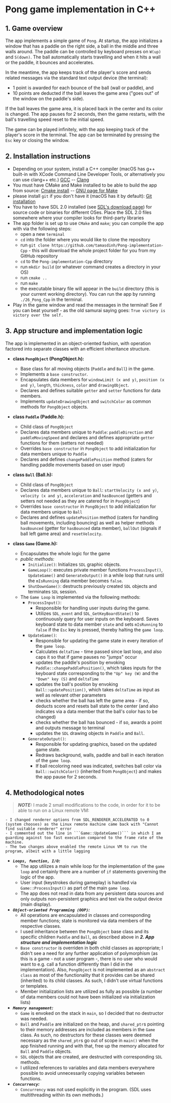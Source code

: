 <h1>Pong game implementation in C++</h1>

<h2>1. Game overview</h2>

The app implements a simple game of ```Pong```. At startup, the app initializes
a window that has a paddle on the right side, a ball in the middle and three walls
around.  The paddle can be controlled by keyboard presses on ```W(up)```
and ```S(down)```. The ball automatically starts travelling and when it hits a wall
or the paddle, it bounces and accelerates.

In the meantime, the app keeps track of the player's score and sends related messages
via the standard text output device (the terminal):
- 1 point is awarded for
each bounce of the ball (wall or paddle), and
- 10 points are deducted if the ball leaves the game area ("goes out" of the window on the paddle's side).

If the ball leaves the game area, it is placed back in the center and its
color is changed. The app pauses for 2 seconds, then the game restarts,
with the ball's travelling speed reset to the initial speed.

The game can be played infinitely, with the app keeping track of the player's score in the terminal.
The app can be terminated by pressing the ```Esc``` key or closing the window.

<h2>2. Installation instructions</h2>

- Depending on your system, install a C++ compiler (macOS has g++ built-in with XCode Command Line Developer Tools, or alternatively you can use clang++ etc.) [GCC](https://gcc.gnu.org) -- [Clang](https://clang.llvm.org/get_started.html)
- You must have CMake and Make installed to be able to build the app from source: [Cmake install](https://cmake.org/install/) -- [GNU page for Make](https://www.gnu.org/software/make/)
- please install ```git``` if you don't have it (macOS has it by default): [Git installation](https://git-scm.com/book/en/v2/Getting-Started-Installing-Git)
- You have to have SDL 2.0 installed (see [SDL's download page](https://libsdl.org/download-2.0.php)) for source code or binaries for  different OSes. Place the SDL 2.0 files somewhere where your compiler looks for third-party libraries
- The app folder is set up to use ```CMake``` and ```make```; you can compile the app with via the following steps:
    - open a new ```terminal```
    - ```cd``` into the folder where you would like to clone the repository
    - run ```git clone https://github.com/tamasdinh/Pong-implementation-Cpp``` - this will download the whole project folder for you from my GitHub repository
    - ```cd``` to the ```Pong-implementation-Cpp``` directory
    - run ```mkdir build``` (or whatever command creates a directory in your OS)
    - run ```cmake ..```
    - run ```make```
    - the executable binary file will appear in the ```build``` directory (this is your current working directory). You can run the app by running ```./26_Pong_Cpp``` in the terminal.
- Play in the game window and read the messages in the terminal! See if you can beat yourself - as the old samurai saying goes: ```True victory is victory over the self.```

<h2>3. App structure and implementation logic</h2>
The app is implemented in an object-oriented fashion, with operation
factored into separate classes with an efficient inheritance structure.

- __class ```PongObject``` (PongObject.h):__
    - Base class for all moving objects (```Paddle``` and ```Ball```) in the game.
    - Implements a ```base constructor```.
    - Encapsulates data members for ```windowLimit (x and y)```, ```position (x and y)```, ```length```, ```thickness```, ```color``` and ```drawingObject```.
    - Declares and defines suitable ```getter``` and ```setter``` functions for data members.
    - Implements ```updateDrawingObject``` and ```switchColor``` as common methods for ```PongObject``` objects.

- __class ```Paddle``` (Paddle.h):__
    - Child class of ```PongObject```
    - Declares data members unique to ```Paddle```: ```paddleDirection``` and ```paddleMovingSpeed``` and declares and defines appropriate ```getter``` functions for them (setters not needed)
    - Overrides ```base constructor``` in ```PongObject``` to add initialization for data members unique to ```Paddle```
    - Declares and defines ```changePaddlePosition``` method (caters for handling paddle movements based on user input)

- __class ```Ball``` (Ball.h):__
    - Child class of ```PongObject```
    - Declares data members unique to ```Ball```: ```startVelocity (x and y)```, ```velocity (x and y)```, ```acceleration``` and ```hasBounced``` (getters and setters not needed as they are catered for in ```PongObject```)
    - Overrides ```base constructor``` in ```PongObject``` to add initialization for data members unique to ```Ball```
    - Declares and defines ```updatePosition``` method (caters for handling ball movements, including bouncing) as well as helper methods ```hasBounced``` (getter for ```hasBounced``` data member), ```ballOut``` (signals if ball left game area) and ```resetVelocity```.

- __class ```Game``` (Game.h):__
    - Encapsulates the whole logic for the game
    - _public methods:_
        - ```Initialize()```: Initializes ```SDL``` graphic objects.
        - ```GameLoop()```: executes private member functions ```ProcessInput()```, ```UpdateGame()``` and ```GenerateOutput()``` in a while loop that runs until the ```mIsRunning``` data member becomes ```false```.
        - ```ShutDownGame()```: destructs previously created ```SDL``` objects and terminates ```SDL``` session.
    - The ```Game Loop``` is implemented via the following methods:
        - ```ProcessInput()```:
            - Responsible for handling user inputs during the game.
            - Utilizes ```SDL_event``` and ```SDL_GetKeyBoardState()``` to continuously query for user inputs on the keyboard. Saves keyboard state to data member ```state``` and sets ```mIsRunning``` to ```false``` if the ```Esc``` key is pressed, thereby halting the ```game loop```.
        - ```UpdateGame()```:
            - Responsible for updating the game state in every iteration of the ```game loop```.
            - Calculates ```deltaTime``` - time passed since last loop, and also caps it so that if game pauses no "jumps" occur
            - updates the paddle's position by envoking ```Paddle::changePaddlePosition()```, which takes inputs for the keyboard state corresponding to the ```"Up" key (W)``` and the ```"Down" key (S)``` and ```deltaTime```
            - updates the ball's position by envoking ```Ball::updatePosition()```, which takes ```deltaTime``` as input as well as relevant other parameters
            - checks whether the ball has left the game area - if so, deducts score and resets ball state to the center (and also indicates via a data member that the ball's color has to be changed)
            - checks whether the ball has bounced - if so, awards a point and outputs message to terminal
            - updates the ```SDL``` drawing objects in ```Paddle``` and ```Ball```.
        - ```GenerateOutput()```:
            - Responsible for updating graphics, based on the updated game state.
            - Redraws background, walls, paddle and ball in each iteration of the ```game loop```.
            - If ball recoloring need was indicated, switches ball color via ```Ball::switchColor()``` (inherited from ```PongObject```) and makes the app pause for 2 seconds.

<h2>4. Methodological notes</h2>

>___NOTE:___ I made 2 small modifications to the code, in order for it to be able to run on a Linux remote VM:
    
    - I changed renderer options from SDL_RENDERER_ACCELERATED to 0 (system chooses) as the Linux remote machine came back with "Cannot find suitable renderer" error
    - I commented out the line in ```Game::UpdateGame()``` in which I am guarding against too fast execution compared to the frame rate of the machine.
    - The two changes above enabled the remote Linux VM to run the program, albeit with a little lagging

- ___```Loops, function, I/O```:___
    - The app utilizes a main while loop for the implementation of the ```game loop``` and certainly there are a number of ```if``` statements governing the logic of the app.
    - User input (keystrokes during gameplay) is handled via ```Game::ProcessInput()``` as part of the main ```game loop```.
    - The app does not read in data from any persistent data sources and only outputs non-persistent graphics and text via the output device (main display).
- ___```Object-oriented Programming (OOP)```:___
    - All operations are encapsulated in classes and corresponding member functions; state is monitored via data members of the respective classes.
    - I used inheritance between the ```PongObject``` base class and its specific children ```Paddle``` and ```Ball```, as described above in ___2. App structure and implementation logic___
    - ```Base constructor``` is overriden in both child classes as appropriate; I didn't see a need for any further application of polymorphism (as this is a game - not a user program -, there is no user who would want to e.g. call a function differently than I did in the implementation). Also, ```PongObject``` is not implemented as an ```abstract class``` as most of the functionality that it provides can be shared (inherited) to its child classes. As such, I didn't use virtual functions or templates.
    - Member initialization lists are utilized as fully as possible (a number of data members could not have been initialized via initialization lists)
- ___```Memory management```:___
    - ```Game``` is envoked on the stack in ```main```, so I decided that no destructor was needed.
    - ```Ball``` and ```Paddle``` are initialized on the heap, and ```shared_ptr```s pointing to their memory addresses are included as members in the ```Game``` class. As such, no destructors for these classes were deemed necessary as the ```shared_ptr```s go out of scope in ```main()``` when the app finished running and with that, free up the memory allocated for ```Ball``` and ```Paddle``` objects.
    - ```SDL``` objects that are created, are destructed with corresponding ```SDL``` methods.
    - I utilized references to variables and data members everywhere possible to avoid unnecessarily copying variables between functions.
- ___```Concurrency```:___
    - ```Concurrency``` was not used explicitly in the program. (SDL uses multithreading within its own methods.)



